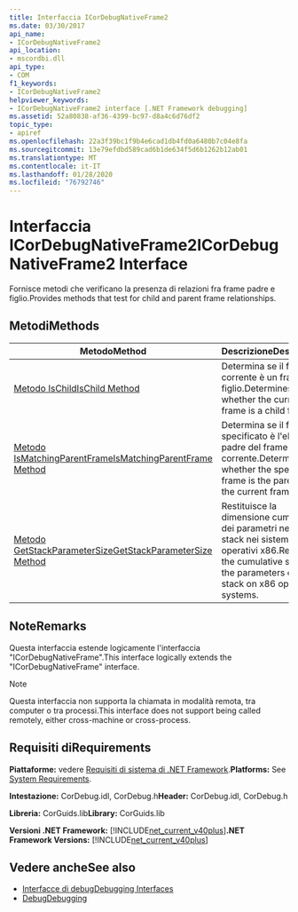 ```yaml
---
title: Interfaccia ICorDebugNativeFrame2
ms.date: 03/30/2017
api_name:
- ICorDebugNativeFrame2
api_location:
- mscordbi.dll
api_type:
- COM
f1_keywords:
- ICorDebugNativeFrame2
helpviewer_keywords:
- ICorDebugNativeFrame2 interface [.NET Framework debugging]
ms.assetid: 52a80838-af36-4399-bc97-d8a4c6d76df2
topic_type:
- apiref
ms.openlocfilehash: 22a3f39bc1f9b4e6cad1db4fd0a6480b7c04e8fa
ms.sourcegitcommit: 13e79efdbd589cad6b1de634f5d6b1262b12ab01
ms.translationtype: MT
ms.contentlocale: it-IT
ms.lasthandoff: 01/28/2020
ms.locfileid: "76792746"
---
```

# <a name="icordebugnativeframe2-interface"></a><span data-ttu-id="a2f69-102">Interfaccia ICorDebugNativeFrame2</span><span class="sxs-lookup"><span data-stu-id="a2f69-102">ICorDebugNativeFrame2 Interface</span></span>
<span data-ttu-id="a2f69-103">Fornisce metodi che verificano la presenza di relazioni fra frame padre e figlio.</span><span class="sxs-lookup"><span data-stu-id="a2f69-103">Provides methods that test for child and parent frame relationships.</span></span>  
  
## <a name="methods"></a><span data-ttu-id="a2f69-104">Metodi</span><span class="sxs-lookup"><span data-stu-id="a2f69-104">Methods</span></span>  
  
|<span data-ttu-id="a2f69-105">Metodo</span><span class="sxs-lookup"><span data-stu-id="a2f69-105">Method</span></span>|<span data-ttu-id="a2f69-106">Descrizione</span><span class="sxs-lookup"><span data-stu-id="a2f69-106">Description</span></span>|  
|------------|-----------------|  
|[<span data-ttu-id="a2f69-107">Metodo IsChild</span><span class="sxs-lookup"><span data-stu-id="a2f69-107">IsChild Method</span></span>](icordebugnativeframe2-ischild-method.md)|<span data-ttu-id="a2f69-108">Determina se il frame corrente è un frame figlio.</span><span class="sxs-lookup"><span data-stu-id="a2f69-108">Determines whether the current frame is a child frame.</span></span>|  
|[<span data-ttu-id="a2f69-109">Metodo IsMatchingParentFrame</span><span class="sxs-lookup"><span data-stu-id="a2f69-109">IsMatchingParentFrame Method</span></span>](icordebugnativeframe2-ismatchingparentframe-method.md)|<span data-ttu-id="a2f69-110">Determina se il frame specificato è l'elemento padre del frame corrente.</span><span class="sxs-lookup"><span data-stu-id="a2f69-110">Determines whether the specified frame is the parent of the current frame.</span></span>|  
|[<span data-ttu-id="a2f69-111">Metodo GetStackParameterSize</span><span class="sxs-lookup"><span data-stu-id="a2f69-111">GetStackParameterSize Method</span></span>](icordebugnativeframe2-getstackparametersize-method.md)|<span data-ttu-id="a2f69-112">Restituisce la dimensione cumulativa dei parametri nello stack nei sistemi operativi x86.</span><span class="sxs-lookup"><span data-stu-id="a2f69-112">Returns the cumulative size of the parameters on the stack on x86 operating systems.</span></span>|  
  
## <a name="remarks"></a><span data-ttu-id="a2f69-113">Note</span><span class="sxs-lookup"><span data-stu-id="a2f69-113">Remarks</span></span>  
 <span data-ttu-id="a2f69-114">Questa interfaccia estende logicamente l'interfaccia "ICorDebugNativeFrame".</span><span class="sxs-lookup"><span data-stu-id="a2f69-114">This interface logically extends the "ICorDebugNativeFrame" interface.</span></span>  
  
> [!NOTE]
> <span data-ttu-id="a2f69-115">Questa interfaccia non supporta la chiamata in modalità remota, tra computer o tra processi.</span><span class="sxs-lookup"><span data-stu-id="a2f69-115">This interface does not support being called remotely, either cross-machine or cross-process.</span></span>  
  
## <a name="requirements"></a><span data-ttu-id="a2f69-116">Requisiti di</span><span class="sxs-lookup"><span data-stu-id="a2f69-116">Requirements</span></span>  
 <span data-ttu-id="a2f69-117">**Piattaforme:** vedere [Requisiti di sistema di .NET Framework](../../../../docs/framework/get-started/system-requirements.md).</span><span class="sxs-lookup"><span data-stu-id="a2f69-117">**Platforms:** See [System Requirements](../../../../docs/framework/get-started/system-requirements.md).</span></span>  
  
 <span data-ttu-id="a2f69-118">**Intestazione:** CorDebug.idl, CorDebug.h</span><span class="sxs-lookup"><span data-stu-id="a2f69-118">**Header:** CorDebug.idl, CorDebug.h</span></span>  
  
 <span data-ttu-id="a2f69-119">**Libreria:** CorGuids.lib</span><span class="sxs-lookup"><span data-stu-id="a2f69-119">**Library:** CorGuids.lib</span></span>  
  
 <span data-ttu-id="a2f69-120">**Versioni .NET Framework:** [!INCLUDE[net_current_v40plus](../../../../includes/net-current-v40plus-md.md)]</span><span class="sxs-lookup"><span data-stu-id="a2f69-120">**.NET Framework Versions:** [!INCLUDE[net_current_v40plus](../../../../includes/net-current-v40plus-md.md)]</span></span>  
  
## <a name="see-also"></a><span data-ttu-id="a2f69-121">Vedere anche</span><span class="sxs-lookup"><span data-stu-id="a2f69-121">See also</span></span>

- [<span data-ttu-id="a2f69-122">Interfacce di debug</span><span class="sxs-lookup"><span data-stu-id="a2f69-122">Debugging Interfaces</span></span>](debugging-interfaces.md)
- [<span data-ttu-id="a2f69-123">Debug</span><span class="sxs-lookup"><span data-stu-id="a2f69-123">Debugging</span></span>](index.md)
